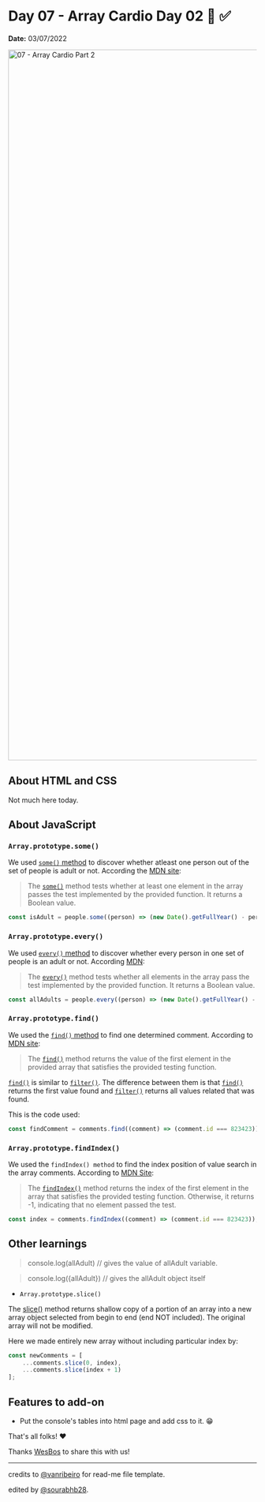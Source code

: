 # Day 07 - Array Cardio Day 02 💪 ✅

**Date:** 03/07/2022

<img width="1440" alt="07 - Array Cardio Part 2" src="https://user-images.githubusercontent.com/93050571/177024527-df9c16ca-a3bf-4f96-9052-661a050713d3.png">

## About HTML and CSS

Not much here today.

## About JavaScript

### `Array.prototype.some()` 

We used [`some()` method](https://developer.mozilla.org/en-US/docs/Web/JavaScript/Reference/Global_Objects/Array/some) to discover whether atleast one person out of the set of people is adult or not. According the [MDN site](https://developer.mozilla.org/en-US/docs/Web/JavaScript/Reference/Global_Objects/Array/some):

> The [`some()`](https://developer.mozilla.org/en-US/docs/Web/JavaScript/Reference/Global_Objects/Array/some) method tests whether at least one element in the array passes the test implemented by the provided function. It returns a Boolean value. 

```javascript
const isAdult = people.some((person) => (new Date().getFullYear() - person.year >= 19));
```

### `Array.prototype.every()`

We used [`every()` method](https://developer.mozilla.org/en-US/docs/Web/JavaScript/Reference/Global_Objects/Array/every) to discover whether every person in one set of people is an adult or not. According [MDN](https://developer.mozilla.org/en-US/docs/Web/JavaScript/Reference/Global_Objects/Array/every):

> The [`every()`](https://developer.mozilla.org/en-US/docs/Web/JavaScript/Reference/Global_Objects/Array/every) method tests whether all elements in the array pass the test implemented by the provided function. It returns a Boolean value.

```javascript
const allAdults = people.every((person) => (new Date().getFullYear() - person.year >= 19));
```

### `Array.prototype.find()`

We used the [`find()` method](https://developer.mozilla.org/en-US/docs/Web/JavaScript/Reference/Global_Objects/Array/find) to find one determined comment. According to [MDN site](https://developer.mozilla.org/en-US/docs/Web/JavaScript/Reference/Global_Objects/Array/find):

> The [`find()`](https://developer.mozilla.org/en-US/docs/Web/JavaScript/Reference/Global_Objects/Array/find) method returns the value of the first element in the provided array that satisfies the provided testing function.

[`find()`](https://developer.mozilla.org/en-US/docs/Web/JavaScript/Reference/Global_Objects/Array/find) is similar to [`filter()`](https://developer.mozilla.org/en-US/docs/Web/JavaScript/Reference/Global_Objects/Array/filter). The difference between them is that [`find()`](https://developer.mozilla.org/en-US/docs/Web/JavaScript/Reference/Global_Objects/Array/find) returns the first value found and [`filter()`](https://developer.mozilla.org/en-US/docs/Web/JavaScript/Reference/Global_Objects/Array/filter) returns all values related that was found.

This is the code used:

```javascript
const findComment = comments.find((comment) => (comment.id === 823423));
```

### `Array.prototype.findIndex()`

We used the `findIndex() method` to find the index position of value search in the array comments. According to [MDN Site](https://developer.mozilla.org/en-US/docs/Web/JavaScript/Reference/Global_Objects/Array/findIndex):

> The [`findIndex()`](https://developer.mozilla.org/en-US/docs/Web/JavaScript/Reference/Global_Objects/Array/findIndex) method returns the index of the first element in the array that satisfies the provided testing function. Otherwise, it returns -1, indicating that no element passed the test.

```javascript
const index = comments.findIndex((comment) => (comment.id === 823423));
```
## Other learnings

>console.log(allAdult) // gives the value of allAdult variable.

>console.log({allAdult})  // gives the allAdult object itself

- `Array.prototype.slice()`

The [slice()](https://developer.mozilla.org/en-US/docs/Web/JavaScript/Reference/Global_Objects/Array/slice) method returns shallow copy of a portion of an array into a new array object selected from begin to end (end NOT included). The original array will not be modified.

Here we made entirely new array without including particular index by:
```js
const newComments = [
    ...comments.slice(0, index),
    ...comments.slice(index + 1)
];
```

## Features to add-on

- Put the console's tables into html page and add css to it. 😁

That's all folks! ❤️

Thanks [WesBos](https://github.com/wesbos) to share this with us! 

---

credits to [@vanribeiro](https://github.com/vanribeiro) for read-me file template.

edited by [@sourabhb28](https://github.com/sourabhb28).
